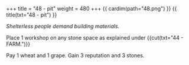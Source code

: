 +++
title = "48 - pit"
weight = 480
+++
{{ cardim(path="48.png") }}
{{ title(txt="48 - pit") }}

*Shelterless people demand building materials.*

Place 1 workshop on any stone space as explained under
{{cut(txt="44 - FARM.")}}

Pay 1 wheat and 1 grape. Gain 3 reputation and 3 stones.
